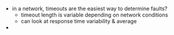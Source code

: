 -  in a network, timeouts are the easiest way to determine faults?
	- timeout length is variable depending on network conditions
	- can look at response time variability & average
- 